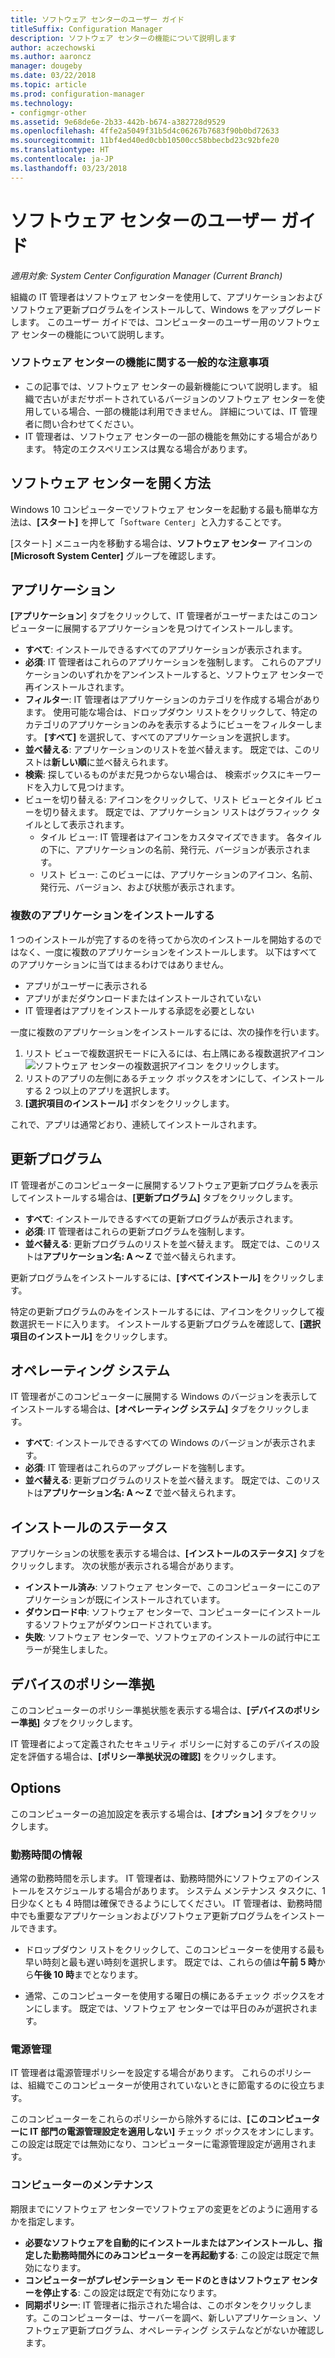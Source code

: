 ```yaml
---
title: ソフトウェア センターのユーザー ガイド
titleSuffix: Configuration Manager
description: ソフトウェア センターの機能について説明します
author: aczechowski
ms.author: aaroncz
manager: dougeby
ms.date: 03/22/2018
ms.topic: article
ms.prod: configuration-manager
ms.technology:
- configmgr-other
ms.assetid: 9e68de6e-2b33-442b-b674-a382728d9529
ms.openlocfilehash: 4ffe2a5049f31b5d4c06267b7683f90b0bd72633
ms.sourcegitcommit: 11bf4ed40ed0cbb10500cc58bbecbd23c92bfe20
ms.translationtype: HT
ms.contentlocale: ja-JP
ms.lasthandoff: 03/23/2018
---
```

# <a name="software-center-user-guide"></a>ソフトウェア センターのユーザー ガイド

*適用対象: System Center Configuration Manager (Current Branch)*

組織の IT 管理者はソフトウェア センターを使用して、アプリケーションおよびソフトウェア更新プログラムをインストールして、Windows をアップグレードします。 このユーザー ガイドでは、コンピューターのユーザー用のソフトウェア センターの機能について説明します。

### <a name="general-notes-about-software-center-functionality"></a>ソフトウェア センターの機能に関する一般的な注意事項
- この記事では、ソフトウェア センターの最新機能について説明します。 組織で古いがまだサポートされているバージョンのソフトウェア センターを使用している場合、一部の機能は利用できません。 詳細については、IT 管理者に問い合わせてください。
- IT 管理者は、ソフトウェア センターの一部の機能を無効にする場合があります。 特定のエクスペリエンスは異なる場合があります。
<!-- - Your IT admin may change the color of Software Center, and add your organization's logo. The images in this article show the default experience. -->



## <a name="how-to-open-software-center"></a>ソフトウェア センターを開く方法

Windows 10 コンピューターでソフトウェア センターを起動する最も簡単な方法は、**[スタート]** を押して「`Software Center`」と入力することです。 

[スタート] メニュー内を移動する場合は、**ソフトウェア センター** アイコンの **[Microsoft System Center]** グループを確認します。



## <a name="applications"></a>アプリケーション

**[アプリケーション**] タブをクリックして、IT 管理者がユーザーまたはこのコンピューターに展開するアプリケーションを見つけてインストールします。
- **すべて**: インストールできるすべてのアプリケーションが表示されます。
- **必須**: IT 管理者はこれらのアプリケーションを強制します。 これらのアプリケーションのいずれかをアンインストールすると、ソフトウェア センターで再インストールされます。
- **フィルター**: IT 管理者はアプリケーションのカテゴリを作成する場合があります。 使用可能な場合は、ドロップダウン リストをクリックして、特定のカテゴリのアプリケーションのみを表示するようにビューをフィルターします。 **[すべて]** を選択して、すべてのアプリケーションを選択します。
- **並べ替える**: アプリケーションのリストを並べ替えます。 既定では、このリストは**新しい順**に並べ替えられます。
- **検索**: 探しているものがまだ見つからない場合は、 検索ボックスにキーワードを入力して見つけます。
-  ビューを切り替える: アイコンをクリックして、リスト ビューとタイル ビューを切り替えます。 既定では、アプリケーション リストはグラフィック タイルとして表示されます。 
    - タイル ビュー: IT 管理者はアイコンをカスタマイズできます。 各タイルの下に、アプリケーションの名前、発行元、バージョンが表示されます。 
    - リスト ビュー: このビューには、アプリケーションのアイコン、名前、発行元、バージョン、および状態が表示されます。 


### <a name="install-multiple-applications"></a>複数のアプリケーションをインストールする 
<!-- 1357126 -->
1 つのインストールが完了するのを待ってから次のインストールを開始するのではなく、一度に複数のアプリケーションをインストールします。 以下はすべてのアプリケーションに当てはまるわけではありません。
- アプリがユーザーに表示される
- アプリがまだダウンロードまたはインストールされていない
- IT 管理者はアプリをインストールする承認を必要としない

一度に複数のアプリケーションをインストールするには、次の操作を行います。
 1. リスト ビューで複数選択モードに入るには、右上隅にある複数選択アイコン  ![ソフトウェア センターの複数選択アイコン ](media/software-center-multi-select-apps.png) をクリックします。
 2. リストのアプリの左側にあるチェック ボックスをオンにして、インストールする 2 つ以上のアプリを選択します。
 3. **[選択項目のインストール]** ボタンをクリックします。

これで、アプリは通常どおり、連続してインストールされます。




## <a name="updates"></a>更新プログラム

IT 管理者がこのコンピューターに展開するソフトウェア更新プログラムを表示してインストールする場合は、**[更新プログラム]** タブをクリックします。  
- **すべて**: インストールできるすべての更新プログラムが表示されます。
- **必須**: IT 管理者はこれらの更新プログラムを強制します。
- **並べ替える**: 更新プログラムのリストを並べ替えます。 既定では、このリストは**アプリケーション名: A ～ Z** で並べ替えられます。

更新プログラムをインストールするには、**[すべてインストール]** をクリックします。

特定の更新プログラムのみをインストールするには、アイコンをクリックして複数選択モードに入ります。 インストールする更新プログラムを確認して、**[選択項目のインストール]** をクリックします。



## <a name="operating-systems"></a>オペレーティング システム

IT 管理者がこのコンピューターに展開する Windows のバージョンを表示してインストールする場合は、**[オペレーティング システム]** タブをクリックします。  
- **すべて**: インストールできるすべての Windows のバージョンが表示されます。
- **必須**: IT 管理者はこれらのアップグレードを強制します。
- **並べ替える**: 更新プログラムのリストを並べ替えます。 既定では、このリストは**アプリケーション名: A ～ Z** で並べ替えられます。



## <a name="installation-status"></a>インストールのステータス

アプリケーションの状態を表示する場合は、**[インストールのステータス]** タブをクリックします。 次の状態が表示される場合があります。
- **インストール済み**: ソフトウェア センターで、このコンピューターにこのアプリケーションが既にインストールされています。
- **ダウンロード中**: ソフトウェア センターで、コンピューターにインストールするソフトウェアがダウンロードされています。
- **失敗**: ソフトウェア センターで、ソフトウェアのインストールの試行中にエラーが発生しました。



## <a name="device-compliance"></a>デバイスのポリシー準拠

このコンピューターのポリシー準拠状態を表示する場合は、**[デバイスのポリシー準拠]** タブをクリックします。

IT 管理者によって定義されたセキュリティ ポリシーに対するこのデバイスの設定を評価する場合は、**[ポリシー準拠状況の確認]** をクリックします。



## <a name="options"></a>Options

このコンピューターの追加設定を表示する場合は、**[オプション]** タブをクリックします。

### <a name="work-information"></a>勤務時間の情報

通常の勤務時間を示します。 IT 管理者は、勤務時間外にソフトウェアのインストールをスケジュールする場合があります。 システム メンテナンス タスクに、1 日少なくとも 4 時間は確保できるようにしてください。 IT 管理者は、勤務時間中でも重要なアプリケーションおよびソフトウェア更新プログラムをインストールできます。

- ドロップダウン リストをクリックして、このコンピューターを使用する最も早い時刻と最も遅い時刻を選択します。 既定では、これらの値は**午前 5 時**から**午後 10 時**までとなります。

- 通常、このコンピューターを使用する曜日の横にあるチェック ボックスをオンにします。 既定では、ソフトウェア センターでは平日のみが選択されます。  


### <a name="power-management"></a>電源管理

IT 管理者は電源管理ポリシーを設定する場合があります。 これらのポリシーは、組織でこのコンピューターが使用されていないときに節電するのに役立ちます。 

このコンピューターをこれらのポリシーから除外するには、**[このコンピューターに IT 部門の電源管理設定を適用しない]** チェック ボックスをオンにします。 この設定は既定では無効になり、コンピューターに電源管理設定が適用されます。 


### <a name="computer-maintenance"></a>コンピューターのメンテナンス

期限までにソフトウェア センターでソフトウェアの変更をどのように適用するかを指定します。
- **必要なソフトウェアを自動的にインストールまたはアンインストールし、指定した勤務時間外にのみコンピューターを再起動する**: この設定は既定で無効になります。
- **コンピューターがプレゼンテーション モードのときはソフトウェア センターを停止する**: この設定は既定で有効になります。
- **同期ポリシー**: IT 管理者に指示された場合は、このボタンをクリックします。このコンピューターは、サーバーを調べ、新しいアプリケーション、ソフトウェア更新プログラム、オペレーティング システムなどがないか確認します。

